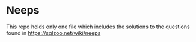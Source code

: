 # Neeps

This repo holds only one file which includes the solutions to the questions found in https://sqlzoo.net/wiki/neeps
